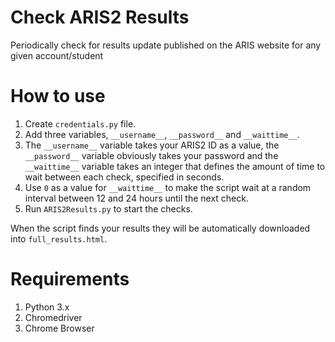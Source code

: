# Check ARIS2 Results
Periodically check for results update published on the ARIS website for any given account/student


# How to use

1. Create `credentials.py` file.
2. Add three variables, `__username__`, `__password__` and `__waittime__`.
3. The `__username__` variable takes your ARIS2 ID as a value, the `__password__` variable obviously takes your password and the `__waittime__` variable takes an integer that defines the amount of time to wait between each check, specified in seconds.
4. Use `0` as a value for `__waittime__` to make the script wait at a random interval between 12 and 24 hours until the next check.
5. Run `ARIS2Results.py` to start the checks.

When the script finds your results they will be automatically downloaded into `full_results.html`.

# Requirements

1. Python 3.x
2. Chromedriver
3. Chrome Browser
